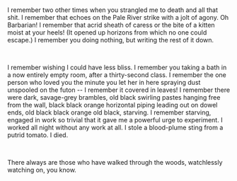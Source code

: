 <br>

I remember two other times when you strangled me to death and all that shit. I
remember that echoes on the Pale River strike with a jolt of agony. 
Oh Barbarian! I remember that acrid sheath of caress or the bite of a kitten
moist at your heels!
(It opened up horizons from which no one could escape.)
I remember you doing nothing, but writing the rest of it down.

<br>

I remember wishing I could have less bliss. I remember you taking a bath in a
now entirely empty room, after a thirty-second class. I remember the one person
who loved you the minute you let her in here spraying dust unspooled on the
futon -- I remember it covered in leaves! I remember there were dark, savage-grey
brambles, old black swirling pastes hanging free from the wall, black black
orange horizontal piping leading out on dowel ends, old black black orange old
black, starving. I remember starving, engaged in work so trivial that it gave me
a powerful urge to experiment. I worked all night without any work at all. I
stole a blood-plume sting from a putrid tomato. I died.

<br>

There always are those who have walked through the woods, watchlessly watching
on, you know.

<br>
<br>

